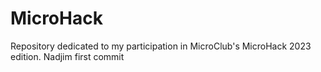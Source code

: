 # MicroHack
Repository dedicated to my participation in MicroClub's MicroHack 2023 edition.
Nadjim first commit